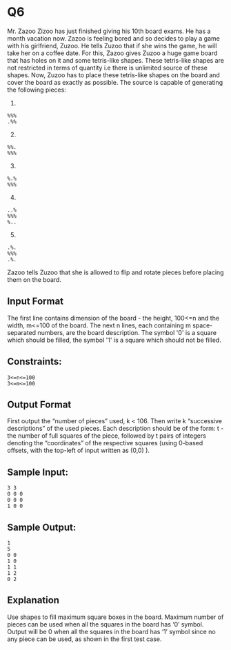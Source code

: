 # Q6

Mr. Zazoo Zizoo has just finished giving his 10th board exams. He has a month vacation now. Zazoo is feeling bored and so decides to play a game with his girlfriend, Zuzoo. He tells Zuzoo that if she wins the game, he will take her on a coffee date. For this, Zazoo gives Zuzoo a huge game board that has holes on it and some 	tetris-like shapes. These tetris-like shapes are not restricted in terms of quantity i.e there is unlimited source of these shapes. Now, Zuzoo has to place these tetris-like shapes on the board and cover the board as exactly as possible. 
The source is capable of generating the following pieces:

1)
```
%%%
.%%
```

2)
```
%%.
%%%
```

3)
```
%.%
%%%
```

4)
```
..%
%%%
%..
```

5)
```
.%.
%%%
.%.
```

Zazoo tells Zuzoo that she is allowed to flip and rotate pieces before placing them on the board.

## Input Format
The first line contains dimension of the board - the height, 100<=n and the width, m<=100 of the board. The next n lines, each containing m space-separated numbers, are the board description. The symbol '0' is a square which should be filled, the symbol '1' is a square which should not be filled.

## Constraints:
```
3<=n<=100
3<=m<=100
```

## Output Format
First output the “number of pieces” used, k < 106. Then write k “successive descriptions” of the used pieces. Each description should be of the form: t - the number of full squares of the piece, followed by t pairs of integers denoting the “coordinates” of the respective squares (using 0-based offsets, with the top-left of input written as (0,0) ).

## Sample Input:
```
3 3
0 0 0
0 0 0
1 0 0
```

## Sample Output:
```
1
5
0 0
1 0
1 1
1 2
0 2
```

## Explanation
Use shapes to fill maximum square boxes in the board.
Maximum number of pieces can be used when all the squares in the board has ‘0’ symbol. Output will be 0 when all the squares in the board has ‘1’ symbol since no any piece can be used, as shown in the first test case.

